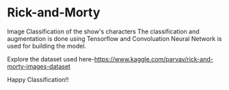 # Rick-and-Morty
Image Classification of the show's characters
The classification and augmentation is done using Tensorflow and Convoluation Neural Network is used for building the model.

Explore the dataset used here-https://www.kaggle.com/parvav/rick-and-morty-images-dataset


Happy Classification!!

